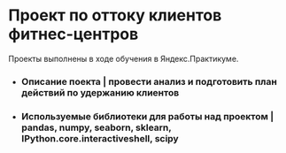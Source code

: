 # Проект по оттоку клиентов фитнес-центров

Проекты выполнены в ходе обучения в Яндекс.Практикуме.

* ### Описание поекта | провести анализ и подготовить план действий по удержанию клиентов
* ### Используемые библиотеки для работы над проектом | pandas, numpy, seaborn, sklearn, IPython.core.interactiveshell, scipy
